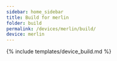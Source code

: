 ```yaml
---
sidebar: home_sidebar
title: Build for merlin
folder: build
permalink: /devices/merlin/build/
device: merlin
---
```

{% include templates/device_build.md %}
